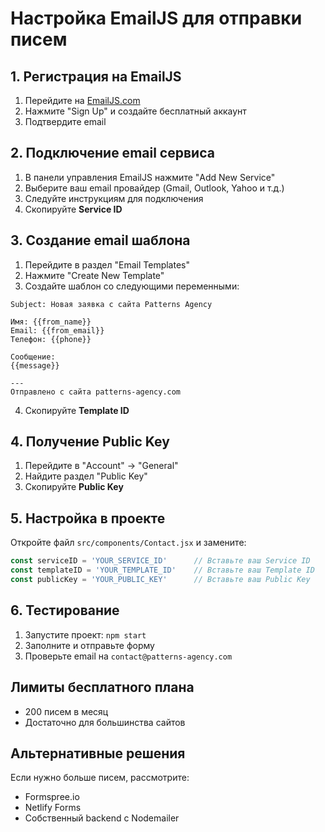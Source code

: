 # Настройка EmailJS для отправки писем

## 1. Регистрация на EmailJS

1. Перейдите на [EmailJS.com](https://www.emailjs.com/)
2. Нажмите "Sign Up" и создайте бесплатный аккаунт
3. Подтвердите email

## 2. Подключение email сервиса

1. В панели управления EmailJS нажмите "Add New Service"
2. Выберите ваш email провайдер (Gmail, Outlook, Yahoo и т.д.)
3. Следуйте инструкциям для подключения
4. Скопируйте **Service ID**

## 3. Создание email шаблона

1. Перейдите в раздел "Email Templates"
2. Нажмите "Create New Template"
3. Создайте шаблон со следующими переменными:

```
Subject: Новая заявка с сайта Patterns Agency

Имя: {{from_name}}
Email: {{from_email}}
Телефон: {{phone}}

Сообщение:
{{message}}

---
Отправлено с сайта patterns-agency.com
```

4. Скопируйте **Template ID**

## 4. Получение Public Key

1. Перейдите в "Account" → "General"
2. Найдите раздел "Public Key"
3. Скопируйте **Public Key**

## 5. Настройка в проекте

Откройте файл `src/components/Contact.jsx` и замените:

```javascript
const serviceID = 'YOUR_SERVICE_ID'      // Вставьте ваш Service ID
const templateID = 'YOUR_TEMPLATE_ID'    // Вставьте ваш Template ID  
const publicKey = 'YOUR_PUBLIC_KEY'      // Вставьте ваш Public Key
```

## 6. Тестирование

1. Запустите проект: `npm start`
2. Заполните и отправьте форму
3. Проверьте email на `contact@patterns-agency.com`

## Лимиты бесплатного плана

- 200 писем в месяц
- Достаточно для большинства сайтов

## Альтернативные решения

Если нужно больше писем, рассмотрите:
- Formspree.io
- Netlify Forms
- Собственный backend с Nodemailer 